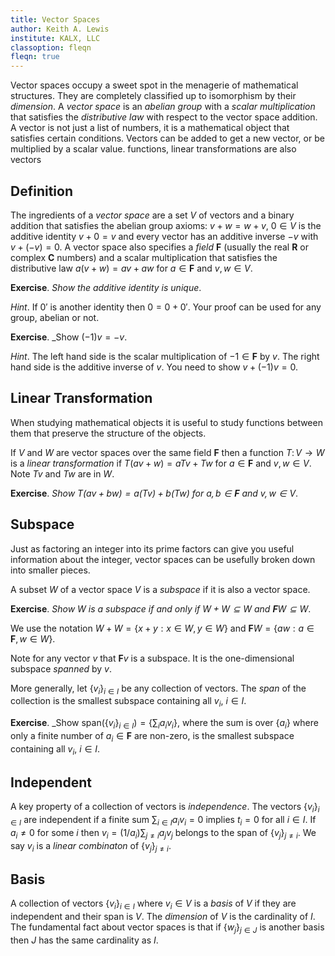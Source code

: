```yaml
---
title: Vector Spaces
author: Keith A. Lewis
institute: KALX, LLC
classoption: fleqn
fleqn: true
---
```


Vector spaces occupy a sweet spot in the menagerie of mathematical structures.
They are completely classified up to isomorphism by their _dimension_.
A _vector space_ is an _abelian group_ with a _scalar multiplication_ that satisfies the
_distributive law_ with respect to the vector space addition.
A vector is not just a list of numbers, it is a mathematical object that satisfies
certain conditions. Vectors can be added to get a new vector, or be multiplied
by a scalar value.
functions, linear transformations are also vectors

## Definition

The ingredients of a _vector space_ are a set $V$ of vectors and a binary
addition that satisfies the abelian group axioms: $v + w = w + v$, $0\in
V$ is the additive identity $v + 0 = v$ and every vector has an additive
inverse $-v$ with $v + (-v) = 0$.  A vector space also specifies a _field_
$\mathbf{F}$ (usually the real $\mathbf{R}$ or complex $\mathbf{C}$
numbers) and a scalar multiplication that satisfies the distributive
law $a(v + w) = av + aw$ for $a\in\mathbf{F}$ and $v,w\in V$.

__Exercise__. _Show the additive identity is unique_.

_Hint_. If $0'$ is another identity then $0 = 0 + 0'$. Your proof can be
used for any group, abelian or not.

__Exercise__. _Show $(-1)v = -v$.

_Hint_. The left hand side is the scalar multiplication of $-1\in\mathbf{F}$ by $v$.
The right hand side is the additive inverse of $v$. You need to show
$v + (-1)v = 0$.

## Linear Transformation

When studying mathematical objects it is useful to study functions
between them that preserve the structure of the objects.

If $V$ and $W$ are vector spaces over the same field $\mathbf{F}$ then
a function $T\colon V\to W$ is a _linear transformation_ if $T(a v + w)
= a Tv + T w$ for $a\in\mathbf{F}$ and $v,w\in V$.  Note $Tv$ and $Tw$
are in $W$.

__Exercise__. _Show $T(av + bw) = a(Tv) + b(Tw)$ for $a,b\in\mathbf{F}$
and $v,w\in V$_.

## Subspace

Just as factoring an integer into its prime factors can give you useful
information about the integer, vector spaces can be usefully broken down into
smaller pieces.

A subset $W$ of a vector space $V$ is a _subspace_ if it is also a vector space.

__Exercise__. _Show $W$ is a subspace if and only if $W + W\subseteq W$ and
$\mathbf{F}W\subseteq W$_.

We use the notation $W + W = \{x + y:x\in W, y\in W\}$
and $\mathbf{F}W = \{aw:a\in\mathbf{F}, w\in W\}$.

Note for any vector $v$ that $\mathbf{F}v$ is a subspace. It is the one-dimensional
subspace _spanned_ by $v$.

More generally, let $\{v_i\}_{i\in I}$ be any collection of vectors. The _span_ of the collection
is the smallest subspace containing all $v_i$, $i\in I$.

__Exercise__. _Show $\mathrm{span}(\{v_i\}_{i\in I}) = \{\sum_i a_i v_i\}$,
where the sum is over $\{a_i\}$ where only a finite
number of $a_i\in\mathbf{F}$ are non-zero, is the smallest subspace containing all $v_i$, $i\in I$.

## Independent

A key property of a collection of vectors is _independence_.
The vectors $\{v_i\}_{i\in I}$ are independent if a finite sum
$\sum_{i\in I} a_i v_i = 0$ implies $t_i = 0$ for all $i\in I$.
If $a_i\not = 0$ for some $i$ then
$v_i = (1/a_i)\sum_{j\not= i} a_j v_j$ belongs to the span of $\{v_j\}_{j\not= i}$.
We say $v_i$ is a _linear combinaton_ of $\{v_j\}_{j\not= i}$.

## Basis

A collection of vectors $\{v_i\}_{i\in I}$ where $v_i\in V$ is a _basis_
of $V$ if they are independent and their span is $V$. The _dimension_
of $V$ is the cardinality of $I$. The fundamental fact about vector
spaces is that if $\{w_j\}_{j\in J}$ is another basis then $J$ has the
same cardinality as $I$.
